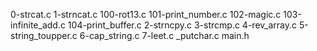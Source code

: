 0-strcat.c 1-strncat.c 100-rot13.c 101-print_number.c 102-magic.c 103-infinite_add.c 104-print_buffer.c 2-strncpy.c 3-strcmp.c 4-rev_array.c 5-string_toupper.c 6-cap_string.c 7-leet.c _putchar.c main.h

